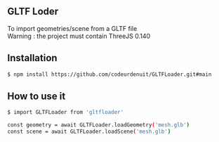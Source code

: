 ## GLTF Loder

To import geometries/scene from a GLTF file  
Warning : the project must contain ThreeJS 0.140

## Installation
```sh
$ npm install https://github.com/codeurdenuit/GLTFLoader.git#main
```

## How to use it
```sh
$ import GLTFLoader from 'gltfloader'

const geometry = await GLTFLoader.loadGeometry('mesh.glb')
const scene = await GLTFLoader.loadScene('mesh.glb')

```
